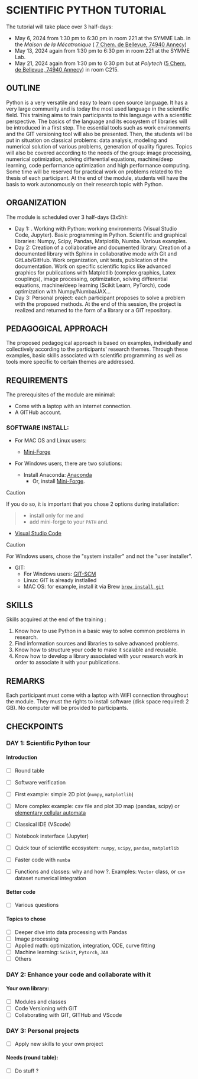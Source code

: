 # SCIENTIFIC PYTHON TUTORIAL

The tutorial will take place over 3 half-days:
* May 6, 2024 from 1:30 pm to 6:30 pm in room 221 at the SYMME Lab. in the *Maison de la Mécatronique* ( [7 Chem. de Bellevue, 74940 Annecy](https://maps.app.goo.gl/pW6QkaZcSLW72Jx4A))
* May 13, 2024 again from 1:30 pm to 6:30 pm in room 221 at the SYMME Lab.
* May 21, 2024 again from 1:30 pm to 6:30 pm but at *Polytech* ([5 Chem. de Bellevue, 74940 Annecy](https://maps.app.goo.gl/U29SYPAuPtHFhmMY9)) in room C215.

## OUTLINE

Python is a very versatile and easy to learn open source language. It has a very large community and is today the most used language in the scientific field. This training aims to train participants to this language with a scientific perspective. The basics of the language and its ecosystem of libraries will be introduced in a first step. The essential tools such as work environments and the GIT versioning tool will also be presented. Then, the students will be put in situation on classical problems: data analysis, modeling and numerical solution of various problems, generation of quality figures. Topics will also be covered according to the needs of the group: image processing, numerical optimization, solving differential equations, machine/deep learning, code performance optimization and high performance computing. Some time will be reserved for practical work on problems related to the thesis of each participant. At the end of the module, students will have the basis to work autonomously on their research topic with Python.



## ORGANIZATION

The module is scheduled over 3 half-days (3x5h):

* Day 1: . Working with Python: working environments (Visual Studio Code, Jupyter). Basic programming in Python. Scientific and graphical libraries: Numpy, Scipy, Pandas, Matplotlib, Numba. Various examples.
* Day 2:  Creation of a collaborative and documented library: Creation of a documented library with Sphinx in collaborative mode with Git and GitLab/GitHub. Work organization, unit tests, publication of the documentation. Work on specific scientific topics like advanced graphics for publications with Matplotlib (complex graphics, Latex couplings), image processing, optimization, solving differential equations, machine/deep learning (Scikit Learn, PyTorch), code optimization with Numpy/Numba/JAX...
* Day 3: Personal project: each participant proposes to solve a problem with the proposed methods. At the end of this session, the project is realized and returned to the form of a library or a GIT repository.


## PEDAGOGICAL APPROACH

The proposed pedagogical approach is based on examples, individually and collectively according to the participants' research themes. Through these examples, basic skills associated with scientific programming as well as tools more specific to certain themes are addressed.

## REQUIREMENTS

The prerequisites of the module are minimal:

- Come with a laptop with an internet connection.
- A GITHub account.

### SOFTWARE INSTALL:
-  For MAC OS and Linux users:

    - [Mini-Forge](https://github.com/conda-forge/miniforge?tab=readme-ov-file#download)

- For Windows users, there are two solutions:
    - Install Anaconda: [Anaconda](https://www.anaconda.com/download)
        - Or, install [Mini-Forge](https://github.com/conda-forge/miniforge?tab=readme-ov-file#download). 

> [!CAUTION]
If you do so, it is important that you chose 2 options during installation: 
>    - install only for me and
>    - add mini-forge to your `PATH` and.

- [Visual Studio Code](https://code.visualstudio.com/download)

> [!CAUTION]  
> For Windows users, chose the "system installer" and not the "user installer".
 
- GIT: 
    - For Windows users: [GIT-SCM](https://git-scm.com/downloads)
    - Linux: GIT is already instlalled
    - MAC OS: for example, install it via Brew  [`brew install git`](https://formulae.brew.sh/formula/git)



## SKILLS

Skills acquired at the end of the training :

1. Know how to use Python in a basic way to solve common problems in research.
2. Find information sources and libraries to solve advanced problems.
3. Know how to structure your code to make it scalable and reusable.
4. Know how to develop a library associated with your research work in order to associate it with your publications.

## REMARKS

Each participant must come with a laptop with WIFI connection throughout the module. They must the rights to install software (disk space required: 2 GB). No computer will be provided to participants.

## CHECKPOINTS

### DAY 1: Scientific Python tour

#### Introduction

- [ ] Round table
- [ ] Software verification
- [ ] First example: simple 2D plot (`numpy`, `matplotlib`)
- [ ] More complex example: csv file and plot 3D map (pandas, scipy) or [elementary cellular automata](https://en.wikipedia.org/wiki/Elementary_cellular_automaton)
- [ ] Classical IDE (VScode)
- [ ] Notebook insterface (Jupyter) 
- [ ] Quick tour of scientific ecosystem: `numpy`, `scipy`, `pandas`, `matplotlib`
- [ ] Faster code with `numba`
- [ ] Functions and classes: why and how ?. Examples: `Vector` class, or `csv` dataset numerical integration


#### Better code

- [ ] Various questions 


#### Topics to chose

- [ ] Deeper dive into data processing with Pandas
- [ ] Image processing
- [ ] Applied math: optimization, integration, ODE, curve fitting
- [ ] Machine learning: `Scikit`, `Pytorch`, `JAX`
- [ ] Others

### DAY 2: Enhance your code and collaborate with it

#### Your own library:

- [ ] Modules and classes
- [ ] Code Versioning with GIT
- [ ] Collaborating with GIT, GITHub and VScode

### DAY 3: Personal projects

- [ ] Apply new skills to your own project



#### Needs (round table):

- [ ] Do stuff ?



